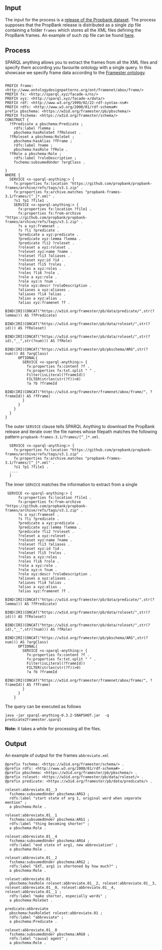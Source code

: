 ## Input

The input for the process is a [release of the Propbank dataset](https://github.com/propbank/propbank-frames/releases). 
The process supposes that the PropBank release is distributed as a single zip file containing a folder ``frames`` which stores all the XML files defining the PropBank frames.
An example of such zip file can be found [here](https://github.com/propbank/propbank-frames/archive/refs/tags/v3.1.zip).

## Process

SPARQL anything allows you to extract the frames from all the XML files and specify them according you favourite ontology with a single query.
In this showcase we specify frame data according to the [Framester ontology](https://w3id.org/framester).


```

PREFIX frame: <http://www.ontologydesignpatterns.org/ont/framenet/abox/frame/>
PREFIX fx: <http://sparql.xyz/facade-x/ns/>
PREFIX xyz: <http://sparql.xyz/facade-x/data/>
PREFIX rdf: <http://www.w3.org/1999/02/22-rdf-syntax-ns#>
PREFIX rdfs: <http://www.w3.org/2000/01/rdf-schema#>
prefix pbschema: <https://w3id.org/framester/pb/pbschema/>
PREFIX fschema: <https://w3id.org/framester/schema/>
CONSTRUCT {
  ?fPredicate a pbschema:Predicate ;
    rdfs:label ?lemma ;
    pbschema:hasRoleSet ?fRoleset .
  ?fRoleset a pbschema:RoleSet ;
    pbschema:hasAlias ?fFrame ;
    rdfs:label ?name ;
    pbschema:hasRole ?fRole .
  ?fRole a pbschema:Role ;
    rdfs:label ?roleDescription ;
    fschema:subsumedUnder ?argClass .

}
WHERE {
  SERVICE <x-sparql-anything:> {
    fx:properties fx:location "https://github.com/propbank/propbank-frames/archive/refs/tags/v3.1.zip" .
    fx:properties fx:archive.matches "propbank-frames-3.1/frames/[^_]*.xml" .
    ?s1 ?p1 ?file1 .
    SERVICE <x-sparql-anything:> {
      fx:properties fx:location ?file1 .
      fx:properties fx:from-archive "https://github.com/propbank/propbank-frames/archive/refs/tags/v3.1.zip" .
      ?s a xyz:frameset .
      ?s ?li ?predicate .
      ?predicate a xyz:predicate .
      ?predicate xyz:lemma ?lemma .
      ?predicate ?li2 ?roleset .
      ?roleset a xyz:roleset .
      ?roleset xyz:name ?name .
      ?roleset ?li3 ?aliases .
      ?roleset xyz:id ?id .
      ?roleset ?li5 ?roles .
      ?roles a xyz:roles .
      ?roles ?li6 ?role .
      ?role a xyz:role .
      ?role xyz:n ?num .
      ?role xyz:descr ?roleDescription .
      ?aliases a xyz:aliases .
      ?aliases ?li4 ?alias .
      ?alias a xyz:alias .
      ?alias xyz:framenet ?f .
      BIND(IRI(CONCAT("https://w3id.org/framester/pb/data/predicate/",str(?lemma))) AS ?fPredicate)
      BIND(IRI(CONCAT("https://w3id.org/framester/pb/data/roleset/",str(?id))) AS ?fRoleset)
      BIND(IRI(CONCAT("https://w3id.org/framester/pb/data/roleset/",str(?id),"__",str(?num))) AS ?fRole)
      BIND(IRI(CONCAT("https://w3id.org/framester/pb/pbschema/ARG",str(?num))) AS ?argClass)
      OPTIONAL{
        SERVICE <x-sparql-anything:> {
          fx:properties fx:content ?f .
          fx:properties fx:txt.split " " .
          Filter(isLiteral(?frameId))
          FILTER(strlen(str(?f))>0)
          ?a ?b ?frameId
          BIND(IRI(CONCAT("https://w3id.org/framester/framenet/abox/frame/", ?frameId)) AS ?fFrame)
        }
      }
    }
  }
}

```

The outer ``SERVICE`` clause tells SPARQL Anything to download the PropBank release and iterate over the file names whose filepath matches the following pattern ``propbank-frames-3.1/frames/[^_]*.xml``.

```
  SERVICE <x-sparql-anything:> {
    fx:properties fx:location "https://github.com/propbank/propbank-frames/archive/refs/tags/v3.1.zip" .
    fx:properties fx:archive.matches "propbank-frames-3.1/frames/[^_]*.xml" .
    ?s1 ?p1 ?file1 .
  ....
  }
```


The inner ``SERVICE`` matches the information to extract from a single

```
 SERVICE <x-sparql-anything:> {
      fx:properties fx:location ?file1 .
      fx:properties fx:from-archive "https://github.com/propbank/propbank-frames/archive/refs/tags/v3.1.zip" .
      ?s a xyz:frameset .
      ?s ?li ?predicate .
      ?predicate a xyz:predicate .
      ?predicate xyz:lemma ?lemma .
      ?predicate ?li2 ?roleset .
      ?roleset a xyz:roleset .
      ?roleset xyz:name ?name .
      ?roleset ?li3 ?aliases .
      ?roleset xyz:id ?id .
      ?roleset ?li5 ?roles .
      ?roles a xyz:roles .
      ?roles ?li6 ?role .
      ?role a xyz:role .
      ?role xyz:n ?num .
      ?role xyz:descr ?roleDescription .
      ?aliases a xyz:aliases .
      ?aliases ?li4 ?alias .
      ?alias a xyz:alias .
      ?alias xyz:framenet ?f .
      BIND(IRI(CONCAT("https://w3id.org/framester/pb/data/predicate/",str(?lemma))) AS ?fPredicate)
      BIND(IRI(CONCAT("https://w3id.org/framester/pb/data/roleset/",str(?id))) AS ?fRoleset)
      BIND(IRI(CONCAT("https://w3id.org/framester/pb/data/roleset/",str(?id),"__",str(?num))) AS ?fRole)
      BIND(IRI(CONCAT("https://w3id.org/framester/pb/pbschema/ARG",str(?num))) AS ?argClass)
      OPTIONAL{
        SERVICE <x-sparql-anything:> {
          fx:properties fx:content ?f .
          fx:properties fx:txt.split " " .
          Filter(isLiteral(?frameId))
          FILTER(strlen(str(?f))>0)
          ?a ?b ?frameId
          BIND(IRI(CONCAT("https://w3id.org/framester/framenet/abox/frame/", ?frameId)) AS ?fFrame)
        }
      }
    }
 ```

The query can be executed as follows 

```
java -jar sparql-anything-0.3.2-SNAPSHOT.jar  -q predicate2framester.sparql
```

**Note:**  it takes a while for processing all the files.

## Output

An example of output for the frames ``abbreviate.xml``

```
@prefix fschema: <https://w3id.org/framester/schema/> .
@prefix rdfs: <http://www.w3.org/2000/01/rdf-schema#> .
@prefix pbschema: <https://w3id.org/framester/pb/pbschema/> .
@prefix roleset: <https://w3id.org/framester/pb/data/roleset/> .
@prefix predicate: <https://w3id.org/framester/pb/data/predicate/> .

roleset:abbreviate.01__3
  fschema:subsumedUnder pbschema:ARG3 ;
  rdfs:label "start state of arg 1, original word when separate mention" ;
  a pbschema:Role .

roleset:abbreviate.01__1
  fschema:subsumedUnder pbschema:ARG1 ;
  rdfs:label "thing becoming shorter" ;
  a pbschema:Role .

roleset:abbreviate.01__4
  fschema:subsumedUnder pbschema:ARG4 ;
  rdfs:label "end state of arg1, new abbreviation" ;
  a pbschema:Role .

roleset:abbreviate.01__2
  fschema:subsumedUnder pbschema:ARG2 ;
  rdfs:label "EXT, arg1 is shortened by how much?" ;
  a pbschema:Role .

roleset:abbreviate.01
  pbschema:hasRole roleset:abbreviate.01__2, roleset:abbreviate.01__3, roleset:abbreviate.01__0, roleset:abbreviate.01__4, roleset:abbreviate.01__1 ;
  rdfs:label "make shorter, especially words" ;
  a pbschema:RoleSet .

predicate:abbreviate
  pbschema:hasRoleSet roleset:abbreviate.01 ;
  rdfs:label "abbreviate" ;
  a pbschema:Predicate .

roleset:abbreviate.01__0
  fschema:subsumedUnder pbschema:ARG0 ;
  rdfs:label "causal agent" ;
  a pbschema:Role .
```
